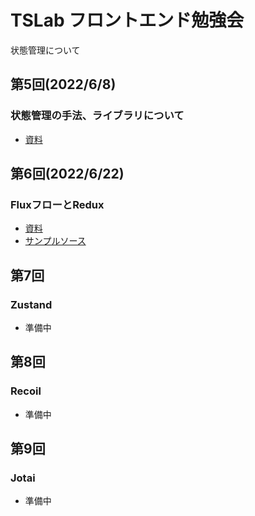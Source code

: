 # TSLab フロントエンド勉強会
状態管理について

## 第5回(2022/6/8)
### 状態管理の手法、ライブラリについて
- [資料](https://github.com/shogo4131/react-state-management/blob/main/doc/%E7%AC%AC5%E5%9B%9E%E7%8A%B6%E6%85%8B%E7%AE%A1%E7%90%86%E3%81%AB%E3%81%A4%E3%81%84%E3%81%A6/doc.md)

## 第6回(2022/6/22)
### FluxフローとRedux
- [資料](https://github.com/shogo4131/react-state-management/blob/main/doc/%E7%AC%AC6%E5%9B%9EFlux%E3%83%95%E3%83%AD%E3%83%BC%E3%81%A8Redux/doc.md)
- [サンプルソース](https://github.com/shogo4131/react-state-management/tree/feature/redux-study/src)

## 第7回
### Zustand
- 準備中

## 第8回
### Recoil
- 準備中

## 第9回
### Jotai
- 準備中
